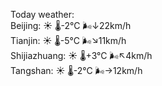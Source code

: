 Today weather:  
Beijing: ☀️   🌡️-2°C 🌬️↓22km/h  
Tianjin: ☀️   🌡️-5°C 🌬️↘11km/h  
Shijiazhuang: ☀️   🌡️+3°C 🌬️↖4km/h  
Tangshan: ☀️   🌡️-2°C 🌬️→12km/h  
